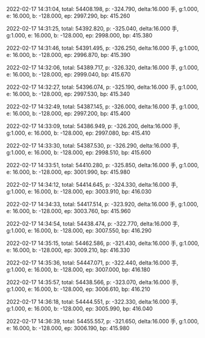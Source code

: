 2022-02-17 14:31:04, total: 54408.198, p: -324.790, delta:16.000 手, g:1.000, e: 16.000, b: -128.000, ep: 2997.290, bp: 415.260

2022-02-17 14:31:25, total: 54392.820, p: -325.040, delta:16.000 手, g:1.000, e: 16.000, b: -128.000, ep: 2998.000, bp: 415.380

2022-02-17 14:31:46, total: 54391.495, p: -326.250, delta:16.000 手, g:1.000, e: 16.000, b: -128.000, ep: 2996.870, bp: 415.390

2022-02-17 14:32:06, total: 54389.717, p: -326.320, delta:16.000 手, g:1.000, e: 16.000, b: -128.000, ep: 2999.040, bp: 415.670

2022-02-17 14:32:27, total: 54396.074, p: -325.190, delta:16.000 手, g:1.000, e: 16.000, b: -128.000, ep: 2997.530, bp: 415.340

2022-02-17 14:32:49, total: 54387.145, p: -326.000, delta:16.000 手, g:1.000, e: 16.000, b: -128.000, ep: 2997.200, bp: 415.400

2022-02-17 14:33:09, total: 54386.949, p: -326.200, delta:16.000 手, g:1.000, e: 16.000, b: -128.000, ep: 2997.080, bp: 415.410

2022-02-17 14:33:30, total: 54387.530, p: -326.290, delta:16.000 手, g:1.000, e: 16.000, b: -128.000, ep: 2998.510, bp: 415.600

2022-02-17 14:33:51, total: 54410.280, p: -325.850, delta:16.000 手, g:1.000, e: 16.000, b: -128.000, ep: 3001.990, bp: 415.980

2022-02-17 14:34:12, total: 54414.645, p: -324.330, delta:16.000 手, g:1.000, e: 16.000, b: -128.000, ep: 3003.910, bp: 416.030

2022-02-17 14:34:33, total: 54417.514, p: -323.920, delta:16.000 手, g:1.000, e: 16.000, b: -128.000, ep: 3003.760, bp: 415.960

2022-02-17 14:34:54, total: 54438.474, p: -322.770, delta:16.000 手, g:1.000, e: 16.000, b: -128.000, ep: 3007.550, bp: 416.290

2022-02-17 14:35:15, total: 54462.586, p: -321.430, delta:16.000 手, g:1.000, e: 16.000, b: -128.000, ep: 3009.210, bp: 416.330

2022-02-17 14:35:36, total: 54447.071, p: -322.440, delta:16.000 手, g:1.000, e: 16.000, b: -128.000, ep: 3007.000, bp: 416.180

2022-02-17 14:35:57, total: 54438.566, p: -323.070, delta:16.000 手, g:1.000, e: 16.000, b: -128.000, ep: 3006.610, bp: 416.210

2022-02-17 14:36:18, total: 54444.551, p: -322.330, delta:16.000 手, g:1.000, e: 16.000, b: -128.000, ep: 3005.990, bp: 416.040

2022-02-17 14:36:39, total: 54455.557, p: -321.650, delta:16.000 手, g:1.000, e: 16.000, b: -128.000, ep: 3006.190, bp: 415.980